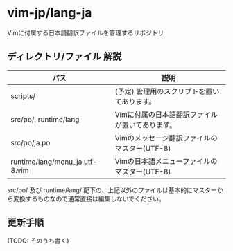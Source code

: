 # vim-jp/lang-ja

Vimに付属する日本語翻訳ファイルを管理するリポジトリ

## ディレクトリ/ファイル 解説

パス |説明
-----|-----
scripts/ |(予定) 管理用のスクリプトを置いてあります。
src/po/, runtime/lang |Vimに付属の日本語翻訳ファイルが置いてあります。
src/po/ja.po |Vimのメッセージ翻訳ファイルのマスター(UTF-8)
runtime/lang/menu\_ja.utf-8.vim |Vimの日本語メニューファイルのマスター(UTF-8)

src/po/ 及び runtime/lang/ 配下の、上記以外のファイルは基本的にマスターから変換するものなので通常直接は編集しないでください。

## 更新手順

(TODO: そのうち書く)
